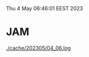 Thu  4 May 06:46:01 EEST 2023
# JAM
<a href='./cache/202305/04_06.log'>./cache/202305/04_06.log</a>
